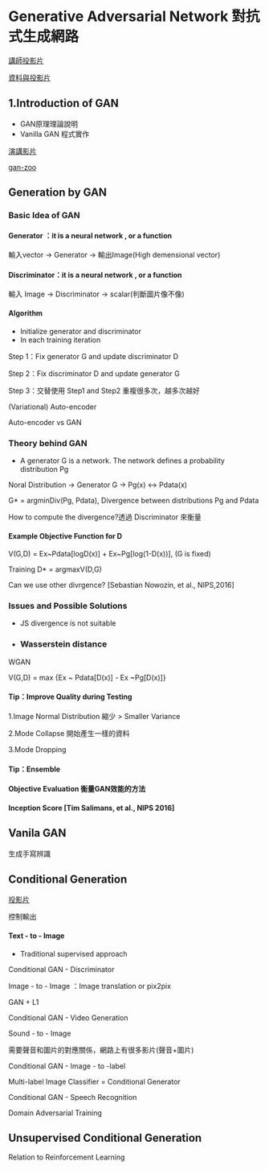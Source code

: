 # Generative Adversarial Network 對抗式生成網路

[講師投影片](https://drive.google.com/file/d/1R3IEINqOfAsfwE7T5nJFghHz3dyWn0Cy/view)

[資料與投影片](https://drive.google.com/file/d/1g_E98S0u-gB6iCG7NZLKPooVlDoMKX1k/view)

## 1.Introduction of GAN

* GAN原理理論說明
* Vanilla GAN 程式實作

[演講影片](https://www.youtube.com/watch?v=oE6Xe5Cyy7Y)

[gan-zoo](https://github.com/hindupuravinash/the-gan-zoo)

## Generation by GAN

### Basic Idea of GAN

#### Generator ：it is a neural network , or a function

輸入vector -&gt; Generator -&gt; 輸出Image\(High demensional vector\)

#### Discriminator：it is a neural network , or a function

輸入 Image -&gt; Discriminator -&gt; scalar\(判斷圖片像不像\)

#### Algorithm

* Initialize generator and discriminator
* In each training iteration

Step 1：Fix generator G and update discriminator D

Step 2：Fix discriminator D and update generator G

Step 3：交替使用 Step1 and Step2 重複很多次，越多次越好

\(Variational\) Auto-encoder

Auto-encoder vs GAN

### Theory behind GAN

* A generator G is a network. The network defines a probability distribution Pg

Noral Distribution -&gt; Generator G -&gt; Pg\(x\) &lt;-&gt; Pdata\(x\)

G\* = argminDiv\(Pg, Pdata\), Divergence between distributions Pg and Pdata

How to compute the divergence?透過 Discriminator 來衡量

#### Example Objective Function for D

V\(G,D\) = Ex~Pdata\[logD\(x\)\] + Ex~Pg\[log\(1-D\(x\)\)\], \(G is fixed\)

Training D\* = argmaxV\(D,G\)

Can we use other divrgence? \[Sebastian Nowozin, et al., NIPS,2016\]

### Issues and Possible Solutions

* JS divergence is not suitable
* ### Wasserstein distance

WGAN

V\(G,D\) = max {Ex ~ Pdata\[D\(x\)\] - Ex ~Pg\[D\(x\)\]}

#### Tip：Improve Quality during Testing

1.Image Normal Distribution 縮少  &gt; Smaller Variance

2.Mode Collapse 開始產生一樣的資料

3.Mode Dropping

#### Tip：Ensemble

#### Objective Evaluation 衡量GAN效能的方法

#### Inception Score \[Tim Salimans, et al., NIPS 2016\]

## Vanila GAN

生成手寫辨識

## Conditional Generation

[投影片](https://drive.google.com/file/d/1P5mWI9gTPFfGqmtjgIrOJp_fggMgXptn/view)

控制輸出

#### Text - to - Image

* Traditional supervised approach

Conditional GAN - Discriminator

Image - to - Image ：Image translation or pix2pix

GAN + L1

Conditional GAN - Video Generation

Sound - to - Image

需要聲音和圖片的對應關係，網路上有很多影片\(聲音+圖片\)

Conditional GAN - Image - to -label

Multi-label Image Classifier = Conditional Generator

Conditional GAN - Speech Recognition

Domain Adversarial Training

## Unsupervised Conditional Generation

Relation to Reinforcement Learning

